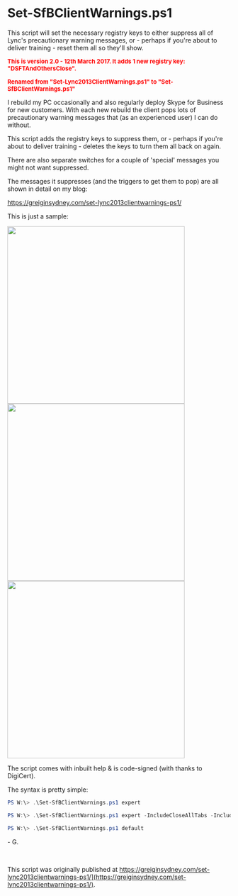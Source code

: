 # Set-SfBClientWarnings.ps1

This script will set the necessary registry keys to either suppress all of Lync's precautionary warning messages, or - perhaps if you're about to deliver training - reset them all so they'll show.


<span style="color: #ff0000; font-size: small;">**This is version 2.0 - 12th March 2017. It adds 1 new registry key: "DSFTAndOthersClose".&nbsp;**

<span style="color: #ff0000; font-size: small;">**Renamed from "Set-Lync2013ClientWarnings.ps1" to "Set-SfBClientWarnings.ps1"**


I rebuild my PC occasionally and also regularly deploy Skype for Business for new customers. With each new rebuild the client pops lots of precautionary warning messages that (as an experienced user) I can do without.

This script adds the registry keys to suppress them, or - perhaps if you're about to deliver training - deletes the keys to turn them all back on again.

There are also separate switches for a couple of 'special' messages you might not want suppressed.

The messages it suppresses (and the triggers to get them to pop) are all shown in detail on my blog:

<a href="https://greiginsydney.com/set-lync2013clientwarnings-ps1/" target="_blank">https://greiginsydney.com/set-lync2013clientwarnings-ps1/</a>


This is just a sample:

<img src="https://user-images.githubusercontent.com/11004787/81054080-7c3be880-8f09-11ea-813c-28cb3798c240.png" alt="" width="400" />

<img src="https://user-images.githubusercontent.com/11004787/81054144-9bd31100-8f09-11ea-93d6-73bfb4f6211d.png" alt="" width="400" />

<img src="https://user-images.githubusercontent.com/11004787/81054185-ad1c1d80-8f09-11ea-95ff-e66185b59d84.png" alt="" width="400" />


The script comes with inbuilt help & is code-signed (with thanks to DigiCert).

The syntax is pretty simple:

```powershell 
PS W:\> .\Set-SfBClientWarnings.ps1 expert
```

```powershell 
PS W:\> .\Set-SfBClientWarnings.ps1 expert -IncludeCloseAllTabs -IncludeLocationWarning
```

```powershell 
PS W:\> .\Set-SfBClientWarnings.ps1 default
```


\- G.

<br>

This script was originally published at https://greiginsydney.com/set-lync2013clientwarnings-ps1/](https://greiginsydney.com/set-lync2013clientwarnings-ps1/).

